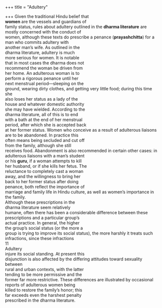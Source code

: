+++
title = "Adultery"

+++
Given the traditional Hindu belief that  
**women** are the vessels and guardians of  
family status, rules about adultery outlined in the **dharma literature** are  
mostly concerned with the conduct of  
women, although these texts do prescribe a penance (**prayashchitta**) for a  
man who commits adultery with  
another man’s wife. As outlined in the  
dharma literature, adultery is much  
more serious for women. It is notable  
that in most cases the dharma does not  
recommend the woman be driven from  
her home. An adulterous woman is to  
perform a rigorous penance until her  
next menstrual period—sleeping on the  
ground, wearing dirty clothes, and getting very little food; during this time she  
also loses her status as a lady of the  
house and whatever domestic authority  
she may have wielded. According to the  
dharma literature, all of this is to end  
with a bath at the end of her menstrual  
period, after which she is accepted back  
at her former status. Women who conceive as a result of adulterous liaisons  
are to be abandoned. In practice this  
often means being secluded and cut off  
from the family, although she still  
receives food. Abandonment is also recommended in certain other cases: in  
adulterous liaisons with a man’s student  
or his **guru**, if a woman attempts to kill  
her husband, or if she kills her fetus. The  
reluctance to completely cast a woman  
away, and the willingness to bring her  
back to her former status after doing  
penance, both reflect the importance of  
marriage and family life in Hindu culture, as well as women’s importance in  
the family.  
Although these prescriptions in the  
dharma literature seem relatively  
humane, often there has been a considerable difference between these prescriptions and a particular group’s  
actual practice. In general, the higher  
the group’s social status (or the more a  
group is trying to improve its social status), the more harshly it treats such  
infractions, since these infractions  
11  
Adultery  
injure its social standing. At present this  
disjunction is also affected by the differing attitudes toward sexuality between  
rural and urban contexts, with the latter  
tending to be more permissive and the  
former far more restrictive. These differences are illustrated by occasional  
reports of adulterous women being  
killed to restore the family’s honor; this  
far exceeds even the harshest penalty  
prescribed in the dharma literature.